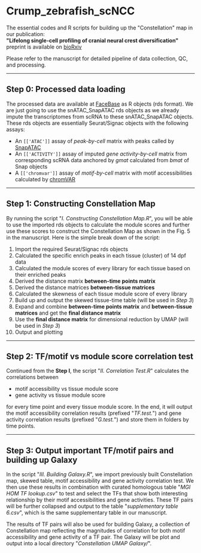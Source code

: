 # Crump_zebrafish_scNCC

The essential codes and R scripts for building up the "Constellation" map in our publication:<br>
**"Lifelong single-cell profiling of cranial neural crest diversification"** <br>
preprint is available on [bioRxiv](https://www.biorxiv.org/content/10.1101/2021.08.19.456710v1)

Please refer to the manuscript for detailed pipeline of data collection, QC, and processing.

---

## Step 0: Processed data loading

The processed data are available at [FaceBase](https://www.facebase.org/chaise/record/#1/isa:project/RID=3-KG12) as R objects (rds format). We are just going to use the snATAC_SnapATAC rds objects as we already impute the transcriptomes from scRNA to these snATAC_SnapATAC objects. These rds objects are essentially Seurat/Signac objects with the following assays: <br>

- An `[['ATAC']]` assay of *peak-by-cell* matrix with peaks called by [SnapATAC](https://github.com/r3fang/SnapATAC)
- An `[['ACTIVITY']]` assay of imputed *gene activity-by-cell* matrix from corresponding scRNA data anchored by *gmat* calculated from *bmat* of Snap objects
- A `[['chromvar']]` assay of *motif-by-cell* matrix with motif accessibilities calculated by [chromVAR](https://greenleaflab.github.io/chromVAR/articles/Introduction.html) 

---

## Step 1: Constructing Constellation Map

By running the script "*I. Constructing Constellation Map.R*", you will be able to use the imported rds objects to calculate the module scores and further use these scores to construct the Constellation Map as shown in the Fig. 5 in the manuscript. Here is the simple break down of the script:<br>

1. Import the required Seurat/Signac rds objects
2. Calculated the specific enrich peaks in each tissue (cluster) of 14 dpf data
3. Calculated the module scores of every library for each tissue based on their enriched peaks
4. Derived the distance matrix **between-time points matrix**
5. Derived the distance matrices **between-tissue matrices**
6. Calculated the skewness of each tissue module score of every library
7. Build up and output the skewed tissue-time table (will be used in *Step 3*)
8. Expand and combine **between-time points matrix** and **between-tissue matrices** and get the **final distance matrix**
9. Use the **final distance matrix** for dimensional reduction by UMAP (will be used in *Step 3*)
10. Output and plotting

---

## Step 2: TF/motif vs module score correlation test

Continued from the **Step I**, the script "*II. Correlation Test.R*" calculates the correlations between <br>

- motif accessibility vs tissue module score
- gene activity vs tissue module score

for every time point and every tissue module score. In the end, it will output the motif accessibility correlation results (prefixed "*TF.test.*") and gene activity correlation results (prefixed "*G.test.*") and store them in folders by time points.

---

## Step 3: Output important TF/motif pairs and building up Galaxy

In the script "*III. Building Galaxy.R*", we import previously built Constellation map, skewed table, motif accessibility and gene activity correlation test. We then use these results in combination with curated homologous table "*MGI HOM TF lookup.csv*" to test and select the TFs that show both interesting relationship by their motif accessibilities and gene activities. These TF pairs will be further collapsed and output to the table "*supplementary table 6.csv*", which is the same supplementary table in our manuscript.

The results of TF pairs will also be used for building Galaxy, a collection of Constellation map reflecting the magnitudes of correlation for both motif accessibility and gene activity of a TF pair. The Galaxy will be plot and output into a local directory "*Constellation UMAP Galaxy/*".

